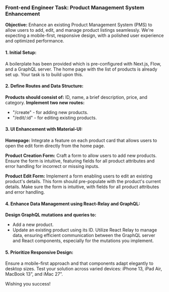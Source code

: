 ### Front-end Engineer Task: Product Management System Enhancement
**Objective:** Enhance an existing Product Management System (PMS) to allow users to add, edit, and manage product listings seamlessly. We're expecting a mobile-first, responsive design, with a polished user experience and optimized performance.

#### 1. Initial Setup:
A boilerplate has been provided which is pre-configured with Next.js, Flow, and a GraphQL server. The home page with the list of products is already set up. Your task is to build upon this.

#### 2. Define Routes and Data Structure:
**Products should consist of:** ID, name, a brief description, price, and category.
**Implement two new routes:**
- "/create" - for adding new products.
- "/edit/:id" - for editing existing products.

#### 3. UI Enhancement with Material-UI:
**Homepage:**
Integrate a feature on each product card that allows users to open the edit form directly from the home page.

**Product Creation Form:**
Craft a form to allow users to add new products.
Ensure the form is intuitive, featuring fields for all product attributes and error handling for incorrect or missing inputs.

**Product Edit Form:**
Implement a form enabling users to edit an existing product's details. This form should pre-populate with the product's current details.
Make sure the form is intuitive, with fields for all product attributes and error handling.

#### 4. Enhance Data Management using React-Relay and GraphQL:
**Design GraphQL mutations and queries to:**
- Add a new product.
- Update an existing product using its ID.
Utilize React Relay to manage data, ensuring efficient communication between the GraphQL server and React components, especially for the mutations you implement.

#### 5. Prioritize Responsive Design:
Ensure a mobile-first approach and that components adapt elegantly to desktop sizes. Test your solution across varied devices: iPhone 13, iPad Air, MacBook 13”, and iMac 27”.

Wishing you success!
